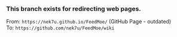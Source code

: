 ### This branch exists for redirecting web pages.
From: `https://nek7u.github.io/FeedMoe/` (GitHub Page - outdated)  
To: `https://github.com/nek7u/FeedMoe/wiki`

